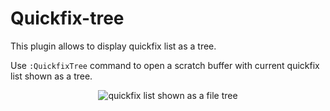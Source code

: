 # Quickfix-tree

This plugin allows to display quickfix list as a tree.

Use `:QuickfixTree` command to open a scratch buffer with current quickfix list shown as a tree.

<p align="center">
  <img
     src="https://gist.github.com/user-attachments/assets/2a0f5778-552b-4e72-b84a-03c11de30533"
     alt="quickfix list shown as a file tree"
     >
  </img>
</p>
